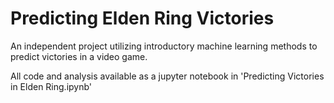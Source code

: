 # Predicting Elden Ring Victories

An independent project utilizing introductory machine learning methods to predict victories in a video game.

All code and analysis available as a jupyter notebook in 'Predicting Victories in Elden Ring.ipynb'
